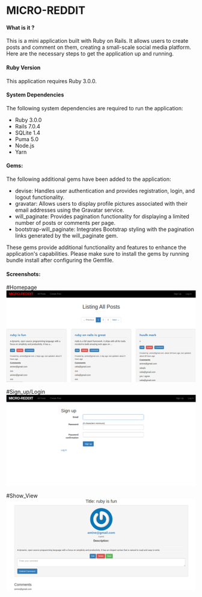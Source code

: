 # MICRO-REDDIT

#### What is it ?
This is a mini application built with Ruby on Rails. It allows users to create posts and comment on them, creating a small-scale social media platform. Here are the necessary steps to get the application up and running.

#### Ruby Version

This application requires Ruby 3.0.0.

#### System Dependencies

The following system dependencies are required to run the application:

- Ruby 3.0.0
- Rails 7.0.4
- SQLite 1.4
- Puma 5.0
- Node.js
- Yarn

#### Gems:

The following additional gems have been added to the application:
- devise: Handles user authentication and provides registration, login, and logout functionality.
- gravatar: Allows users to display profile pictures associated with their email addresses using the Gravatar service.
- will_paginate: Provides pagination functionality for displaying a limited number of posts or comments per page.
- bootstrap-will_paginate: Integrates Bootstrap styling with the pagination links generated by the will_paginate gem.

These gems provide additional functionality and features to enhance the application's capabilities.
Please make sure to install the gems by running bundle install after configuring the Gemfile.

#### Screenshots:

#Homepage
![homepage](https://github.com/AmarBennacer/Micro-Reddit/blob/main/screenshots/homepage.png)

#Sign_up/Login
![sign_up/Login](https://github.com/AmarBennacer/Micro-Reddit/blob/main/screenshots/sign_up.png)

#Show_View
![Show_view!](https://github.com/AmarBennacer/Micro-Reddit/blob/main/screenshots/show_view.png)




